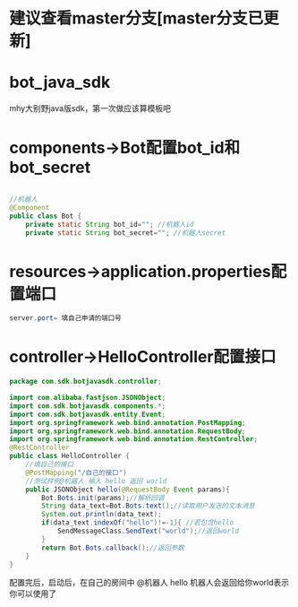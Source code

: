 # 建议查看master分支[master分支已更新]
# bot_java_sdk
mhy大别野java版sdk，第一次做应该算模板吧

# components->Bot配置bot_id和bot_secret
```java

//机器人
@Component
public class Bot {
    private static String bot_id=""; //机器人id
    private static String bot_secret=""; //机器人secret
```
#  resources->application.properties配置端口
```java
server.port= 填自己申请的端口号
```

# controller->HelloController配置接口
```java
package com.sdk.botjavasdk.controller;

import com.alibaba.fastjson.JSONObject;
import com.sdk.botjavasdk.components.*;
import com.sdk.botjavasdk.entity.Event;
import org.springframework.web.bind.annotation.PostMapping;
import org.springframework.web.bind.annotation.RequestBody;
import org.springframework.web.bind.annotation.RestController;
@RestController
public class HelloController {
    //填自己的接口
    @PostMapping("/自己的接口")
    //测试样例@机器人 输入 hello 返回 world
    public JSONObject hello(@RequestBody Event params){
        Bot.Bots.init(params);//解析回调
        String data_text=Bot.Bots.text();//读取用户发送的文本消息
        System.out.println(data_text);
        if(data_text.indexOf("hello")!=-1){ //若包含hello
            SendMessageClass.SendText("world");//返回world
        }
        return Bot.Bots.callback();//返回参数
    }
}

```
配置完后，启动后，在自己的房间中 @机器人 hello 机器人会返回给你world表示你可以使用了
